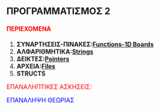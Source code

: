 <html>
<body>
<h2 text-allign:center>ΠΡΟΓΡΑΜΜΑΤΙΣΜΟΣ 2</h2>
<h4><p style="color:red;">ΠΕΡΙΕΧΟΜΕΝΑ</h4>
<ol>
<li><b>ΣΥΝΑΡΤΗΣΕΙΣ-ΠΙΝΑΚΕΣ:<a href="https://github.com/vasnastos/PROGRAMMING-TO-C-2/tree/master/Course1">Functions-1D Boards</a></b></li>
<li><b>ΑΛΦΑΡΙΘΜΗΤΙΚΑ:<a href="https://github.com/vasnastos/PROGRAMMING-TO-C-2/tree/master/Course2">Strings</a></b></li>
<li><b>ΔΕΙΚΤΕΣ:<a href="https://github.com/vasnastos/PROGRAMMING-TO-C-2/tree/master/Course3">Pointers</a></b></li>
<li><b>ΑΡΧΕΙΑ:<a href="https://github.com/vasnastos/PROGRAMMING-TO-C-2/tree/master/Course4">Files</a></b></li>
<li><b>STRUCTS</b></li>
</ol>
<p style="color:red;">ΕΠΑΝΑΛΗΠΤΙΚΕΣ ΑΣΚΗΣΕΙΣ:</p>
<p style="color:blue;">ΕΠΑΝΑΛΗΨΗ ΘΕΩΡΙΑΣ</p>
</body>
</html>
